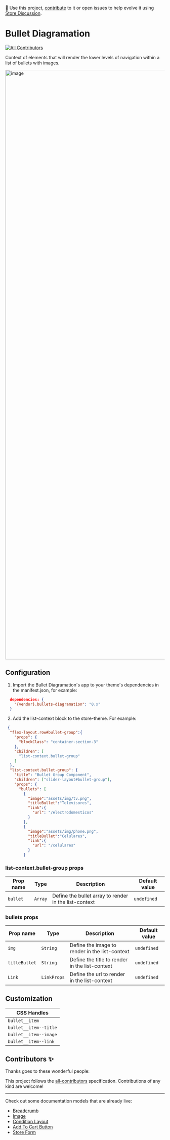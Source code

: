 📢 Use this project, [contribute](https://github.com/{OrganizationName}/{AppName}) to it or open issues to help evolve it using [Store Discussion](https://github.com/vtex-apps/store-discussion).

# Bullet Diagramation

<!-- DOCS-IGNORE:start -->
<!-- ALL-CONTRIBUTORS-BADGE:START - Do not remove or modify this section -->
[![All Contributors](https://img.shields.io/badge/all_contributors-0-orange.svg?style=flat-square)](#contributors-)
<!-- ALL-CONTRIBUTORS-BADGE:END -->
<!-- DOCS-IGNORE:end -->

Context of elements that will render the lower levels of navigation within a list of bullets with images.

<img width="1863" alt="image" src="https://user-images.githubusercontent.com/66226368/219800766-f68cf685-7cec-40e3-9efb-bc46d391a222.png">

## Configuration 

1. Import the Bullet Diagramation's app to your theme's dependencies in the manifest.json, for example:
```json
  dependencies: {
    "{vendor}.bullets-diagramation": "0.x"
  }
 ```
 
 2. Add the list-context block to the store-theme. For example:
```json
 {
  "flex-layout.row#bullet-group":{
    "props": {
      "blockClass": "container-section-3"
    },
    "children": [
      "list-context.bullet-group"
    ]
  },
  "list-context.bullet-group": {
    "title": "Bullet Group Component",
    "children": ["slider-layout#bullet-group"],
    "props": {
      "bullets": [
        {
          "image":"assets/img/tv.png",
          "titleBullet":"Televisores",
          "link":{
            "url": "/electrodomesticos"
          }
        },
        {
          "image":"assets/img/phone.png",
          "titleBullet":"Celulares",
          "link":{
            "url": "/celulares"
          }
        }
   ```

### list-context.bullet-group props

| Prop name    | Type            | Description    | Default value                                                                                                                               |
| ------------ | --------------- | --------------------------------------------------------------------- | ---------- | 
| `bullet`        | `Array`       | Define the bullet array to render in the list-context       | `undefined`              |


### bullets props

| Prop name    | Type            | Description    | Default value                                                                                                                               |
| ------------ | --------------- | --------------------------------------------------------------------- | ---------- | 
| `img`        | `String`       | Define the image to render in the list-context       | `undefined`              |
| `titleBullet`        | `String`       | Define the title to render in the list-context       | `undefined`              |
| `Link`        | `LinkProps`       |  Define the url to render in the list-context       | `undefined`              |


## Customization

| CSS Handles |
| ----------- | 
| `bullet__item` | 
| `bullet__item--title` | 
| `bullet__item--image` | 
| `bullet__item--link` | 

<!-- DOCS-IGNORE:start -->

## Contributors ✨

Thanks goes to these wonderful people:

<!-- ALL-CONTRIBUTORS-LIST:START - Do not remove or modify this section -->
<!-- prettier-ignore-start -->
<!-- markdownlint-disable -->
<!-- markdownlint-enable -->
<!-- prettier-ignore-end -->
<!-- ALL-CONTRIBUTORS-LIST:END -->

This project follows the [all-contributors](https://github.com/all-contributors/all-contributors) specification. Contributions of any kind are welcome!

<!-- DOCS-IGNORE:end -->

---- 

Check out some documentation models that are already live: 
- [Breadcrumb](https://github.com/vtex-apps/breadcrumb)
- [Image](https://vtex.io/docs/components/general/vtex.store-components/image)
- [Condition Layout](https://vtex.io/docs/components/all/vtex.condition-layout@1.1.6/)
- [Add To Cart Button](https://vtex.io/docs/components/content-blocks/vtex.add-to-cart-button@0.9.0/)
- [Store Form](https://vtex.io/docs/components/all/vtex.store-form@0.3.4/)
